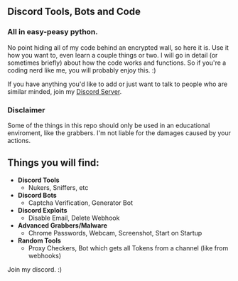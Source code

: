 ## Discord Tools, Bots and Code
### All in easy-peasy python.
No point hiding all of my code behind an encrypted wall, so here it is.
Use it how you want to, even learn a couple things or two. I will go in detail (or sometimes briefly) about how the code works and functions. So if you're a coding nerd like me, you will probably enjoy this. :)

If you have anything you'd like to add or just want to talk to people who are similar minded, join my [Discord Server](https://chasa.wtf).

### Disclaimer
Some of the things in this repo should only be used in an educational enviroment, like the grabbers. I'm not liable for the damages caused by your actions.

## Things you will find:
* **Discord Tools**
  - Nukers, Sniffers, etc
* **Discord Bots**
  - Captcha Verification, Generator Bot
* **Discord Exploits**
  - Disable Email, Delete Webhook
* **Advanced Grabbers/Malware**
  - Chrome Passwords, Webcam, Screenshot, Start on Startup
* **Random Tools**
  - Proxy Checkers, Bot which gets all Tokens from a channel (like from webhooks)

Join my discord. :)
